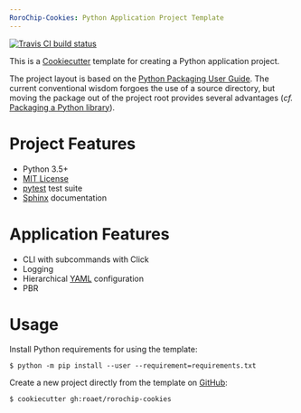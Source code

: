 ```yaml
---
RoroChip-Cookies: Python Application Project Template
---
```


[![Travis CI build status](https://travis-ci.org/mdklatt/cookiecutter-python-app.png)](%60travis%60_)

This is a [Cookiecutter](http://cookiecutter.readthedocs.org) template
for creating a Python application project.

The project layout is based on the [Python Packaging User
Guide](https://packaging.python.org/en/latest/distributing.html#configuring-your-project).
The current conventional wisdom forgoes the use of a source directory,
but moving the package out of the project root provides several
advantages (*cf.* [Packaging a Python
library](http://blog.ionelmc.ro/2014/05/25/python-packaging)).

Project Features
================

-   Python 3.5+
-   [MIT License](http://choosealicense.com/licenses/mit)
-   [pytest](http://pytest.org) test suite
-   [Sphinx](http://sphinx-doc.org) documentation

Application Features
====================

-   CLI with subcommands with Click
-   Logging
-   Hierarchical [YAML](http://pyyaml.org/wiki/PyYAML) configuration
-   PBR

Usage
=====

Install Python requirements for using the template:

``` {.sourceCode .console}
$ python -m pip install --user --requirement=requirements.txt
```

Create a new project directly from the template on
[GitHub](https://github.com/roaet/rorochip-cookies):

``` {.sourceCode .console}
$ cookiecutter gh:roaet/rorochip-cookies
```
